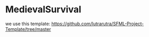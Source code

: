 # MedievalSurvival

we use this template:
https://github.com/lutrarutra/SFML-Project-Template/tree/master